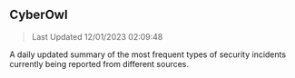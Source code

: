 ## CyberOwl 
> Last Updated 12/01/2023 02:09:48 


A daily updated summary of the most frequent types of security incidents currently being reported from different sources.

